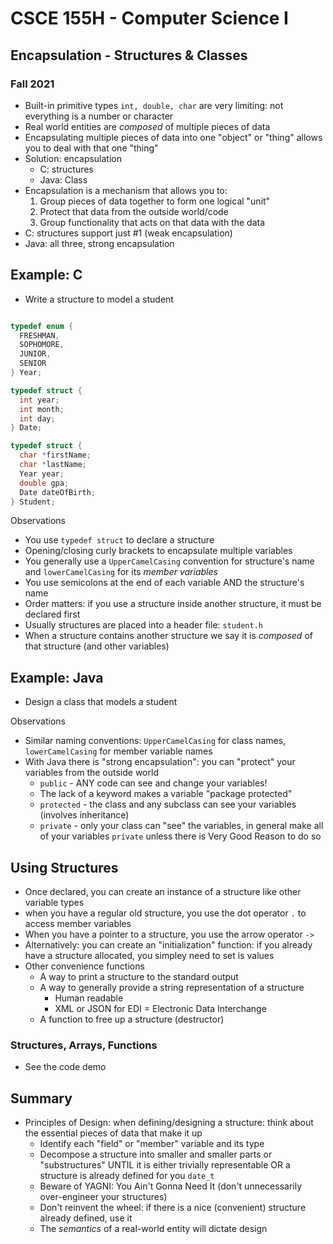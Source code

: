 
# CSCE 155H - Computer Science I
## Encapsulation - Structures & Classes
### Fall 2021

* Built-in primitive types `int, double, char` are very limiting: not everything is a number or character
* Real world entities are *composed* of multiple pieces of data
* Encapsulating multiple pieces of data into one "object" or "thing" allows you to deal with that one "thing"
* Solution: encapsulation
  * C: structures
  * Java: Class
* Encapsulation is a mechanism that allows you to:
  1. Group pieces of data together to form one logical "unit"
  2. Protect that data from the outside world/code
  3. Group functionality that acts on that data with the data
* C: structures support just #1 (weak encapsulation)
* Java: all three, strong encapsulation

## Example: C

* Write a structure to model a student

```c

typedef enum {
  FRESHMAN,
  SOPHOMORE,
  JUNIOR,
  SENIOR
} Year;

typedef struct {
  int year;
  int month;
  int day;
} Date;

typedef struct {
  char *firstName;
  char *lastName;
  Year year;
  double gpa;
  Date dateOfBirth;
} Student;
```

Observations
* You use `typedef struct` to declare a structure
* Opening/closing curly brackets to encapsulate multiple variables
* You generally use a `UpperCamelCasing` convention for structure's name and `lowerCamelCasing` for its *member variables*
* You use semicolons at the end of each variable AND the structure's name
* Order matters: if you use a structure inside another structure, it must be declared first
* Usually structures are placed into a header file: `student.h`
* When a structure contains another structure we say it is *composed* of that structure (and other variables)

## Example: Java

* Design a class that models a student

Observations
  * Similar naming conventions: `UpperCamelCasing` for class names, `lowerCamelCasing` for member variable names
  * With Java there is "strong encapsulation": you can "protect" your variables from the outside world
    * `public` - ANY code can see and change your variables!
    * The lack of a keyword makes a variable "package protected"
    * `protected` - the class and any subclass can see your variables (involves inheritance)
    * `private` - only your class can "see" the variables, in general make all of your variables `private` unless there is Very Good Reason to do so

## Using Structures

* Once declared, you can create an instance of a structure like other variable types
* when you have a regular old structure, you use the dot operator `.` to access member variables
* When you have a pointer to a structure, you use the arrow operator `->`
* Alternatively: you can create an "initialization" function: if you already have a structure allocated, you simpley need to set is values
* Other convenience functions
  * A way to print a structure to the standard output
  * A way to generally provide a string representation of a structure
     * Human readable
     * XML or JSON for EDI = Electronic Data Interchange
  * A function to free up a structure (destructor)

### Structures, Arrays, Functions

* See the code demo


## Summary

* Principles of Design: when defining/designing a structure: think about the essential pieces of data that make it up
  * Identify each "field" or "member" variable and its type
  * Decompose a structure into smaller and smaller parts or "substructures" UNTIL it is either trivially representable OR a structure is already defined for you `date_t`
  * Beware of YAGNI: You Ain't Gonna Need It (don't unnecessarily over-engineer your structures)
  * Don't reinvent the wheel: if there is a nice (convenient) structure already defined, use it
  * The *semantics* of a real-world entity will dictate design

```text





```
